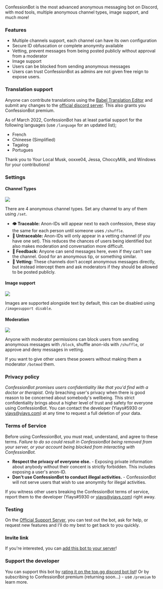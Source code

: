 ConfessionBot is the most advanced anonymous messaging bot on Discord, with mod tools, multiple anonymous channel types, image support, and much more!

### Features

*   Multiple channels support, each channel can have its own configuration
*   Secure ID obfuscation or complete anonymity available
*   Vetting, prevent messages from being posted publicly without approval from a moderator
*   Image support
*   Users can be blocked from sending anonymous messages
*   Users can trust ConfessionBot as admins are not given free reign to expose users.

### Translation support

Anyone can contribute translations using the [Babel Translation Editor](https://translate.yiays.com) and submit any changes to the [official discord server](https://discord.gg/wfKx24kDUR). This also grants you ConfessionBot premium.

As of March 2022, ConfessionBot has at least partial support for the following languages (use `/language` for an updated list);

*   French
*   Chineese (Simplified)
*   Tagalog
*   Portugues

Thank you to Your Local Musk, ooxxe04, Jessa, ChoccyMilk, and Windows for your contributions!

### Settings

#### Channel Types

![](https://cdn.yiays.com/blog/cb-channels.webp)

There are 4 anonymous channel types. Set any channel to any of them using `/set`.

*   **👁️ Traceable:** Anon-IDs will appear next to each confession, these stay the same for each person until someone uses `/shuffle`.
*   **🙈 Untraceable:** Anon-IDs will only appear in a vetting channel (if you have one set). This reduces the chances of users being identified but also makes moderation and conversation more difficult.
*   **📣 Feedback:** Anyone can send messages here, even if they can't see the channel. Good for an anonymous tip, or something similar.
*   **🤔 Vetting:** These channels don't accept anonymous messages directly, but instead intercept them and ask moderators if they should be allowed to be posted publicly.

#### Image support

![](https://cdn.yiays.com/blog/cb-imagesupport.webp)

Images are supported alongside text by default, this can be disabled using `/imagesupport disable`.

#### Moderation

![](https://cdn.yiays.com/blog/cb-moderation.webp)

Anyone with moderator permissions can block users from sending anonymous messages with `/block`, shuffle anon-ids with `/shuffle`, or approve and deny messages in vetting.

If you want to give other users these powers without making them a moderator `/botmod` them.

### Privacy policy

_ConfessionBot promises users confidentiality like that you'd find with a doctor or therapist._ Only breaching user's privacy when there is good reason to be concerned about somebody's wellbeing. This strict confidentiality brings about a higher level of trust and safety for everyone using ConfessionBot. You can contact the developer (Yiays#5930 or [yiays@yiays.com](mailto:yiays@yiays.com)) at any time to request a full deletion of your data.

### Terms of Service

Before using ConfessionBot, you must read, understand, and agree to these terms. _Failure to do so could result in ConfessionBot being removed from your server, or your account being blocked from interacting with ConfessionBot._

*   **Respect the privacy of everyone else.** - Exposing private information about anybody without their concent is strictly forbidden. This includes exposing a user's anon-ID.
*   **Don't use ConfessionBot to conduct illegal activities.** - ConfessionBot will not serve users that wish to use anonymity for illegal activities.

If you witness other users breaking the ConfessionBot terms of service, report them to the developer (Yiays#5930 or [yiays@yiays.com](mailto:yiays@yiays.com)) right away.

### Testing

On the [Official Support Server](https://discord.gg/wfKx24kDUR), you can test out the bot, ask for help, or request new features and I'll do my best to get back to you quickly.

### Invite link

If you're interested, you can [add this bot to your server](https://top.gg/bot/562440687363293195)!

### Support the developer

You can support this bot by [rating it on the top.gg discord bot list](https://top.gg/bot/562440687363293195)! Or by subscribing to ConfessionBot premium (returning soon…) - use `/premium` to learn more.